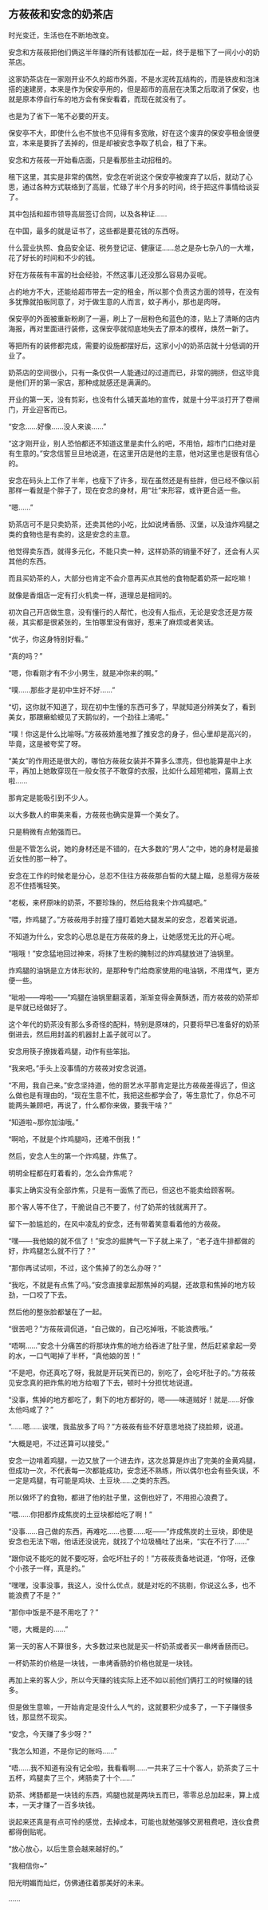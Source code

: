 ## 方莜莜和安念的奶茶店

时光变迁，生活也在不断地改变。

安念和方莜莜把他们俩这半年赚的所有钱都加在一起，终于是租下了一间小小的奶茶店。

这家奶茶店在一家刚开业不久的超市外面，不是水泥砖瓦结构的，而是铁皮和泡沫搭的速建房，本来是作为保安亭用的，但是超市的高层在决策之后取消了保安，也就是原本停自行车的地方会有保安看着，而现在就没有了。

也是为了省下一笔不必要的开支。

保安亭不大，即使什么也不放也不见得有多宽敞，好在这个废弃的保安亭租金很便宜，本来是要拆了丢掉的，但是却被安念争取了机会，租了下来。

安念和方莜莜一开始看店面，只是看那些主动招租的。

租下这里，其实是非常的偶然，安念在听说这个保安亭被废弃了以后，就动了心思，通过各种方式联络到了高层，忙碌了半个月多的时间，终于把这件事情给谈妥了。

其中包括和超市领导高层签订合同，以及各种证……

在中国，最多的就是证书了，这些都是要花钱的东西呀。

什么营业执照、食品安全证、税务登记证、健康证……总之是杂七杂八的一大堆，花了好长的时间和不少的钱。

好在方莜莜有丰富的社会经验，不然这事儿还没那么容易办妥呢。

占的地方不大，还能给超市带去一定的租金，所以那个负责这方面的领导，在没有多犹豫就拍板同意了，对于做生意的人而言，蚊子再小，那也是肉呀。

保安亭的外面被重新粉刷了一遍，刷上了一层粉色和蓝色的漆，贴上了清晰的店内海报，再对里面进行装修，这保安亭就彻底地失去了原本的模样，焕然一新了。

等把所有的装修都完成，需要的设施都摆好后，这家小小的奶茶店就十分低调的开业了。

奶茶店的空间很小，只有一条仅供一人能通过的过道而已，非常的拥挤，但这毕竟是他们开的第一家店，那种成就感还是满满的。

开业的第一天，没有剪彩，也没有什么铺天盖地的宣传，就是十分平淡打开了卷闸门，开业迎客而已。

“安念……好像……没人来诶……”

“这才刚开业，别人恐怕都还不知道这里是卖什么的吧，不用怕，超市门口绝对是有生意的。”安念信誓旦旦地说道，在这里开店是他的主意，他对这里也是很有信心的。

安念在码头上工作了半年，也瘦下了许多，现在虽然还是有些胖，但已经不像以前那样一看就是个胖子了，现在安念的身材，用“壮”来形容，或许更合适一些。

“嗯……”

奶茶店可不是只卖奶茶，还卖其他的小吃，比如说烤香肠、汉堡，以及油炸鸡腿之类的食物也是有卖的，这是安念的主意。

他觉得卖东西，就得多元化，不能只卖一种，这样奶茶的销量不好了，还会有人买其他的东西。

而且买奶茶的人，大部分也肯定不会介意再买点其他的食物配着奶茶一起吃嘛！

就像是香烟店一定有打火机卖一样，道理总是相同的。

初次自己开店做生意，没有懂行的人帮忙，也没有人指点，无论是安念还是方莜莜，其实都是很紧张的，生怕哪里没有做好，惹来了麻烦或者笑话。

“优子，你这身特别好看。”

“真的吗？”

“嗯，你看刚才有不少小男生，就是冲你来的啊。”

“噗……那些才是初中生好不好……”

“切，这你就不知道了，现在初中生懂的东西可多了，早就知道分辨美女了，看到美女，那跟癞蛤蟆见了天鹅似的，一个劲往上涌呢。”

“噗！你这是什么比喻呀。”方莜莜娇羞地推了推安念的身子，但心里却是高兴的，毕竟，这是被夸奖了呀。

“美女”的作用还是很大的，哪怕方莜莜女装并不算多么漂亮，但也能算是中上水平，再加上她敢穿现在一般女孩子不敢穿的衣服，比如什么超短裙啦，露肩上衣啦……

那肯定是能吸引到不少人。

以大多数人的审美来看，方莜莜也确实是算一个美女了。

只是稍微有点勉强而已。

但是不管怎么说，她的身材还是不错的，在大多数的“男人”之中，她的身材是最接近女性的那一种了。

安念在工作的时候老是分心，总忍不住往方莜莜那白皙的大腿上瞄，总惹得方莜莜忍不住捂嘴轻笑。

“老板，来杯原味的奶茶，不要珍珠的，然后给我来个炸鸡腿吧。”

“喂，炸鸡腿了。”方莜莜用手肘撞了撞盯着她大腿发呆的安念，忍着笑说道。

不知道为什么，安念的心思总是在方莜莜的身上，让她感觉无比的开心呢。

“哦哦！”安念猛地回过神来，将抹了生粉的腌制过的炸鸡腿放进了油锅里。

炸鸡腿的油锅是立方体形状的，是那种专门给商家使用的电油锅，不用煤气，更方便一些。

“呲啦——哗啦——”鸡腿在油锅里翻滚着，渐渐变得金黄酥透，而方莜莜的奶茶却是早就已经做好了。

这个年代的奶茶没有那么多奇怪的配料，特别是原味的，只要将早已准备好的奶茶倒进去，然后用封盖的机器封上盖子就可以了。

安念用筷子撩拨着鸡腿，动作有些笨拙。

“我来吧。”手头上没事情的方莜莜对安念说道。

“不用，我自己来。”安念坚持道，他的厨艺水平那肯定是比方莜莜差得远了，但这么做也是有理由的，“现在生意不忙，我把这些都学会了，等生意忙了，你总不可能两头兼顾吧，再说了，什么都你来做，要我干啥？”

“知道啦~那你加油哦。”

“啊哈，不就是个炸鸡腿吗，还难不倒我！”

然后，安念人生的第一个炸鸡腿，炸焦了。

明明全程都在盯着看的，怎么会炸焦呢？

事实上确实没有全部炸焦，只是有一面焦了而已，但这也不能卖给顾客啊。

那个客人等不住了，干脆说自己不要了，付了奶茶的钱就离开了。

留下一脸尴尬的，在风中凌乱的安念，还有带着笑意看着他的方莜莜。

“嘿——我他娘的就不信了！”安念的倔脾气一下子就上来了，“老子连牛排都做的好，炸鸡腿怎么就不行了？”

“那你再试试呗，不过，这个焦掉了的怎么办呀？”

“我吃，不就是有点焦了吗。”安念直接拿起那焦掉的鸡腿，还故意和焦掉的地方较劲，一口咬了下去。

然后他的整张脸都皱在了一起。

“很苦吧？”方莜莜调侃道，“自己做的，自己吃掉哦，不能浪费哦。”

“唔啊……”安念十分痛苦的将那块炸焦的地方给吞进了肚子里，然后赶紧拿起一旁的水，一口气喝掉了半杯，“真他娘的苦！”

“不是吧，你还真吃了呀，我就是开玩笑而已的，别吃了，会吃坏肚子的。”方莜莜见安念真的把炸焦的地方给咽了下去，顿时十分担忧地说道。

“没事，焦掉的地方都吃了，剩下的地方都好的，嗯——味道贼好！就是……好像太他吗咸了？”

“……嗯……诶嘿，我盐放多了吗？”方莜莜有些不好意思地挠了挠脸颊，说道。

“大概是吧，不过还算可以接受。”

安念一边啃着鸡腿，一边又放了一个进去炸，这次总算是炸出了完美的金黄鸡腿，但成功一次，不代表每一次都能成功，安念还不熟练，所以偶尔也会有些失误，不一定是鸡腿，有可能是鸡块、土豆块……之类的东西。

所以做坏了的食物，都进了他的肚子里，这倒也好了，不用担心浪费了。

“喂……你把都炸成焦炭的土豆块都给吃了啊！”

“没事……自己做的东西，再难吃……也要……呕——”炸成焦炭的土豆块，即使是安念也无法下咽，他话还没说完，就找了个垃圾桶吐了出来，“实在不行了……”

“跟你说不能吃的就不要吃呀，会吃坏肚子的！”方莜莜责备地说道，“你呀，还像个小孩子一样，真是的。”

“嘿嘿，没事没事，我这人，没什么优点，就是对吃的不挑剔，你说这么多，也不能浪费了不是？”

“那你中饭是不是不用吃了？”

“嗯，大概是的……”

第一天的客人不算很多，大多数过来也就是买一杯奶茶或者买一串烤香肠而已。

一杯奶茶的价格是一块钱，一串烤香肠的价格也就是一块钱。

再加上来的客人少，所以今天赚的钱实际上还不如以前他们俩打工的时候赚的钱多。

但是做生意嘛，一开始肯定是没什么人气的，这就要积少成多了，一下子赚很多钱，那显然不现实。

“安念，今天赚了多少呀？”

“我怎么知道，不是你记的账吗……”

“唔……我不知道有没有记全啦，我看看啊……一共来了三十个客人，奶茶卖了三十五杯，鸡腿卖了三个，烤肠卖了十个……”

奶茶、烤肠都是一块钱的东西，鸡腿也就是两块五而已，零零总总加起来，算上成本，一天才赚了一百多块钱。

说起来还真是有点可怜的感觉，去掉成本，可能也就勉强够交房租费吧，连伙食费都得倒贴呢。

“放心放心，以后生意会越来越好的。”

“我相信你~”

阳光明媚而灿烂，仿佛通往着那美好的未来。

……
